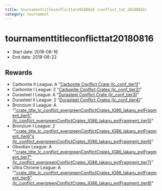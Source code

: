 ```yaml
---
title: tournamenttitleconflicttat20180816 (conflict_tat_20180816)
category: tournament
---
```

# tournamenttitleconflicttat20180816

  * Start date: 2018-08-16
  * End date: 2018-08-22

## Rewards

  * Carbonite II League: A "[Carbonite Conflict Crate (lc_conf_tier1)](lc_conf_tier1.html)"
  * Carbonite I League: 2 "[Carbonite Conflict Crates (lc_conf_tier2)](lc_conf_tier2.html)"
  * Durasteel I League: A "[Durasteel Conflict Crate (lc_conf_tier3)](lc_conf_tier3.html)"
  * Durasteel II League: 2 "[Durasteel Conflict Crates (lc_conf_tier4)](lc_conf_tier4.html)"
  * Bronzium II League: A "["crate_title_lc_conflict_evergreenConflictCrates_IG86_Iakaru_evtFragment_tier5" (lc_conflict_evergreenConflictCrates_IG86_Iakaru_evtFragment_tier5)](lc_conflict_evergreenConflictCrates_IG86_Iakaru_evtFragment_tier5.html)"
  * Bronzium I League: 2 "["crate_title_lc_conflict_evergreenConflictCrates_IG86_Iakaru_evtFragment_tier6"s (lc_conflict_evergreenConflictCrates_IG86_Iakaru_evtFragment_tier6)](lc_conflict_evergreenConflictCrates_IG86_Iakaru_evtFragment_tier6.html)"
  * Obsidian League: A "["crate_title_lc_conflict_evergreenConflictCrates_IG86_Iakaru_evtFragment_tier7" (lc_conflict_evergreenConflictCrates_IG86_Iakaru_evtFragment_tier7)](lc_conflict_evergreenConflictCrates_IG86_Iakaru_evtFragment_tier7.html)"
  * Ultra Chrome League: A "["crate_title_lc_conflict_evergreenConflictCrates_IG86_Iakaru_evtFragment_tier8" (lc_conflict_evergreenConflictCrates_IG86_Iakaru_evtFragment_tier8)](lc_conflict_evergreenConflictCrates_IG86_Iakaru_evtFragment_tier8.html)"
